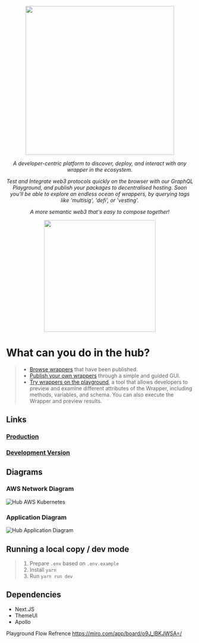 <p align="center">
 <img src="https://user-images.githubusercontent.com/12145726/159581532-6f9e3551-aa3f-463b-8482-77eb56fca0a5.png"  width="400">
</p>

<p align="center">
  <i>A developer-centric platform to discover, deploy, and interact with any wrapper in the ecosystem. </i>
</p>

<p align="center">
  <i> Test and Integrate web3 protocols quickly on the browser with our GraphQL Playground, and publish your packages to decentralised hosting. Soon you'll be able to explore an endless ocean of wrappers, by querying tags like 'multisig', 'defi', or 'vesting'.</i>
</p>

<p align="center">
  <i>  A more semantic web3 that's easy to compose together!</i>
</p>

<p align="center">
  <img src="https://user-images.githubusercontent.com/12145726/159582802-bf00205b-588e-4b5b-bae5-be8ab1bec815.png"  width="300">
</p>

# What can you do in the hub?
> - [Browse wrappers](https://hub.polywrap.io/) that have been published.
> - [Publish your own wrappers](https://hub.polywrap.io/apis/create?activeTab=start) through a simple and guided GUI. 
> - [Try wrappers on the playground](https://hub.polywrap.io/query), a tool that allows developers to preview and examine different attributes of the Wrapper, including methods, variables, and schema. You can also execute the Wrapper and preview results.

## Links

### [Production](https://hub.polywrap.io)
### [Development Version](https://web3hub.vercel.app)

## Diagrams

### AWS Network Diagram

![Hub AWS Kubernetes](https://user-images.githubusercontent.com/1008882/161544640-6a7f535d-69a8-4512-b7dd-9dd0258f7b45.png)

### Application Diagram

![Hub Application Diagram](https://user-images.githubusercontent.com/1008882/161968662-04b5cc8a-f94c-4786-85ab-6a2546987b7e.png)

## Running a local copy / dev mode
> 1) Prepare `.env` based on `.env.example`
> 2) Install `yarn`
> 3) Run `yarn run dev`

## Dependencies
- Next.JS
- ThemeUI
- Apollo

Playground Flow Refrence
https://miro.com/app/board/o9J_lBKJWSA=/
